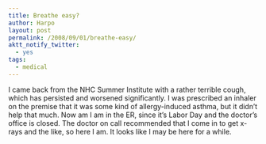 ```yaml
---
title: Breathe easy?
author: Harpo
layout: post
permalink: /2008/09/01/breathe-easy/
aktt_notify_twitter:
  - yes
tags:
  - medical
---
```

I came back from the NHC Summer Institute with a rather terrible cough, which has persisted and worsened significantly. I was prescribed an inhaler on the premise that it was some kind of allergy-induced asthma, but it didn&#8217;t help that much. Now am I am in the ER, since it&#8217;s Labor Day and the doctor&#8217;s office is closed. The doctor on call recommended that I come in to get x-rays and the like, so here I am. It looks like I may be here for a while.
